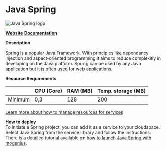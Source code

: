 ﻿# Java Spring

![Java Spring logo](https://api.mogenius.com/file/id/bb80c7d4-3830-4d0a-95bb-fc92007b0940)

**[Website](https://spring.io/)**
[**Documentation**](https://spring.io/guides)

**Description**

Spring is a popular Java Framework. With principles like dependancy injection and aspect-oriented programming it aims to reduce complexitiy in developing on the Java platform. Spring can be used by any Java application but it is often used for web applications.

**Resource Requirements**

||CPU (Core)|RAM (MB)  |Temp. storage (MB)|
|--|--|--|--|
| Minimum | 0,3 |128| 200 |

[Learn more about how to manage resources for services](./../cloud-management/resource-management.md)

**How to deploy**  
To initiate a Spring project, you can add it as a service to your cloudspace. Select Java Spring from the service library and follow the instructions.  
There is a detailed tutorial available on [how to launch Java Spring with mogenius](./../tutorials/how-to-deploy-java-spring-to-the-cloud.md).


